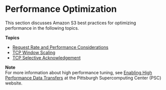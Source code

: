 # Performance Optimization<a name="PerformanceOptimization"></a>

This section discusses Amazon S3 best practices for optimizing performance in the following topics\.

**Topics**
+ [Request Rate and Performance Considerations](request-rate-perf-considerations.md)
+ [TCP Window Scaling](TCPWindowScaling.md)
+ [TCP Selective Acknowledgement](TCPSelectiveAcknowledgement.md)

**Note**  
 For more information about high performance tuning, see [Enabling High Performance Data Transfers](https://www.psc.edu/index.php/using-joomla/extensions/templates/atomic/641-tcp-tune) at the Pittsburgh Supercomputing Center \(PSC\) website\. 